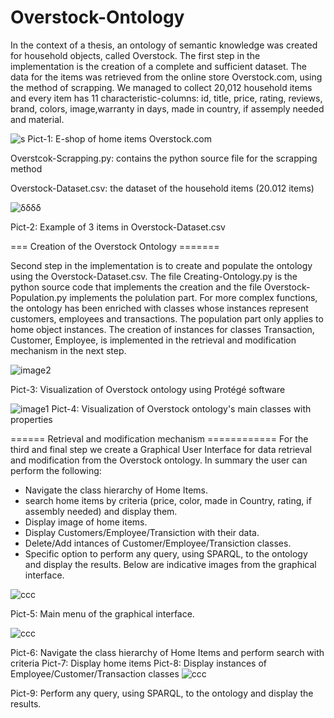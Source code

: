 # Overstock-Ontology

In the context of a thesis, an ontology of semantic knowledge was created for household objects, called Overstock. The first step in the implementation is the creation of a complete and sufficient dataset. The data for the items was retrieved from the online store Overstock.com, using the method of scrapping. We managed to collect 20,012 household items and every item has 11 characteristic-columns: id, title, price, rating, reviews, brand, colors, image,warranty in days, made in country, if assemply needed and material. 

![s](https://user-images.githubusercontent.com/128267473/228316134-2ebc1595-fcf1-4b19-b32a-4506dad78589.png)
Pict-1: E-shop of home items Overstock.com

Overstcok-Scrapping.py: contains the python source file for the scrapping method

Overstock-Dataset.csv: the dataset of the household items (20.012 items)

![δδδδ](https://user-images.githubusercontent.com/128267473/228316873-11ff2618-18da-4fe5-a309-2bb94df9fef6.png)

Pict-2: Example of 3 items in Overstock-Dataset.csv

=== Creation of the Overstock Ontology =======

Second step in the implementation is to create and populate the ontology using the Overstock-Dataset.csv. The file Creating-Ontology.py is the python source code that implements the creation and the file Overstock-Population.py implements the polulation part. For more complex functions, the ontology has been enriched with classes whose instances represent customers, employees and transactions. The population part only applies to home object instances. The creation of instances for classes Transaction, Customer, Employee,  is implemented in the retrieval and modification mechanism in the next step.

![image2](https://user-images.githubusercontent.com/128267473/228058762-ac581908-425d-4c3b-ad05-7b5e4db8c90d.png)

Pict-3: Visualization of Overstock ontology using Protégé software

![image1](https://user-images.githubusercontent.com/128267473/228059638-5a145707-851c-48c9-aa24-cd186258819b.png)
Pict-4: Visualization of Overstock ontology's main classes with properties

====== Retrieval and modification mechanism ============
For the third and final step we create a Graphical User Interface for data retrieval and modification from the Overstock ontology. In summary the user can perform the following:
- Navigate the class hierarchy of Home Items.
- search home items by criteria (price, color, made in Country, rating, if assembly needed) and display them.
- Display image of home items.
- Display Customers/Employee/Transiction with their data.
- Delete/Add intances of Customer/Employee/Transiction classes.
- Specific option to perform any query, using SPARQL, to the ontology and display the results.
Below are indicative images from the graphical interface.

![ccc](https://user-images.githubusercontent.com/128267473/228337153-70dd8878-536e-4cbd-95d5-b52a81158b81.png)

Pict-5: Main menu of the graphical interface.

![ccc](https://user-images.githubusercontent.com/128267473/228337586-b65b8c2a-dea7-4cd6-bcab-3fbad3f9d18e.png)

Pict-6: Navigate the class hierarchy of Home Items and perform search with criteria
Pict-7: Display home items
Pict-8: Display instances of Employee/Customer/Transaction classes
![ccc](https://user-images.githubusercontent.com/128267473/228338050-a807de42-2438-48ad-86b7-124e05254b2e.png)

Pict-9: Perform any query, using SPARQL, to the ontology and display the results.



